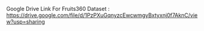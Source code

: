 Google Drive Link For Fruits360 Dataset : https://drive.google.com/file/d/1PzPXuGqnyzcEwcwmgyBxtyxnj0f7AknC/view?usp=sharing

